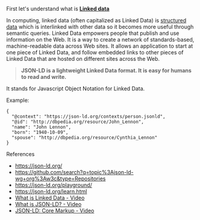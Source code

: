 First let's understand what is **[Linked data](https://www.youtube.com/watch?v=4x_xzT5eF5Q)**

In computing, linked data (often capitalized as Linked Data) is [structured data](./structured-vs-unstructured-data.md) which is interlinked with other data so it becomes more useful through semantic queries.
Linked Data empowers people that publish and use information on the Web. It is a way to create a network of standards-based, machine-readable data across Web sites.  It allows an application to start at one piece of Linked Data, and follow embedded links to other pieces of Linked Data that are hosted on different sites across the Web. 


> **JSON-LD is a lightweight Linked Data format. It is easy for humans to read and write.**

It stands for Javascript Object Notation for Linked Data. 

Example: 

```
{
  "@context": "https://json-ld.org/contexts/person.jsonld",
  "@id": "http://dbpedia.org/resource/John_Lennon",
  "name": "John Lennon",
  "born": "1940-10-09",
  "spouse": "http://dbpedia.org/resource/Cynthia_Lennon"
}
```

References 

- https://json-ld.org/
- https://github.com/search?q=topic%3Ajson-ld-wg+org%3Aw3c&type=Repositories
- https://json-ld.org/playground/
- https://json-ld.org/learn.html
- [What is Linked Data - Video](https://www.youtube.com/watch?v=4x_xzT5eF5Q)
- [What is JSON-LD? - Video](https://www.youtube.com/watch?v=vioCbTo3C-4)
- [JSON-LD: Core Markup - Video](https://www.youtube.com/watch?v=UmvWk_TQ30A)
